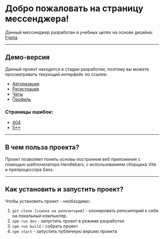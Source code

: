 # Добро пожаловать на страницу мессенджера!

Данный мессенджер разработан в учебных целях на основе дизайна:
[Figma](https://www.figma.com/design/LMfW2rHipH0EK1Fm3nzvXD/%D0%9C%D0%B5%D1%81%D1%81%D0%B5%D0%BD%D0%B4%D0%B6%D0%B5%D1%80?node-id=0-1&t=lDsg7NtHj7kdZTyz-1)

---

## Демо-версия

Данный проект находится в стадии разработки, поэтому вы можете просматривать текующий интерфейс по ссылке:
- [Авторизация](https://anillenmessenger.netlify.app/src/pages/login/)
- [Регистрация](https://anillenmessenger.netlify.app/src/pages/registration/)
- [Чаты](https://anillenmessenger.netlify.app/src/pages/chats/)
- [Профиль](https://anillenmessenger.netlify.app/src/pages/account/)
### Страницы ошибок:
- [404](https://anillenmessenger.netlify.app/src/pages/error/notfound)
- [5**](https://anillenmessenger.netlify.app/src/pages/error/servererror)

---

## В чем польза проекта?

Проект позволяет понять основы построения веб приложения с помощью шаблонизатора Handlebars, с использованием сборщика Vite и препроцессора Sass.

---
## Как установить и запустить проект?

Чтобы установить проект - необходимо:
1. `git clone [ссылка на репозиторий]` - клонировать репозиторий к себе на локальный компьютер.
2. `npm run dev` - запустить проект в режиме разработки
3. `npm run build` - собрать проект
4. `npm start` - запустить публичную версию проекта
